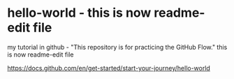 # hello-world - this is now readme-edit file
my tutorial in github - "This repository is for practicing the GitHub Flow."
this is now readme-edit file


https://docs.github.com/en/get-started/start-your-journey/hello-world
